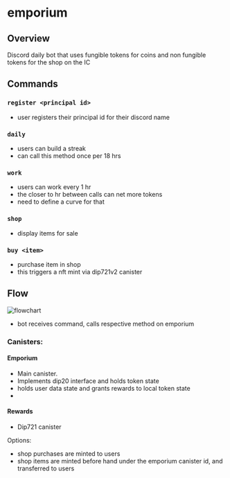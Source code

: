 # emporium

## Overview

Discord daily bot that uses fungible tokens for coins and non fungible tokens for the shop on the IC

## Commands

### `register <principal id>`

- user registers their principal id for their discord name

### `daily`

- users can build a streak
- can call this method once per 18 hrs

### `work`

- users can work every 1 hr
- the closer to hr between calls can net more tokens
- need to define a curve for that

### `shop`

- display items for sale

### `buy <item>`

- purchase item in shop
- this triggers a nft mint via dip721v2 canister

## Flow

![flowchart](https://user-images.githubusercontent.com/8976745/173971159-3f5bcb99-d714-4326-b8b0-69794daacebc.png)

- bot receives command, calls respective method on emporium

### Canisters:

#### Emporium

- Main canister.
- Implements dip20 interface and holds token state
- holds user data state and grants rewards to local token state
-

#### Rewards

- Dip721 canister

Options:

- shop purchases are minted to users
- shop items are minted before hand under the emporium canister id, and transferred to users
